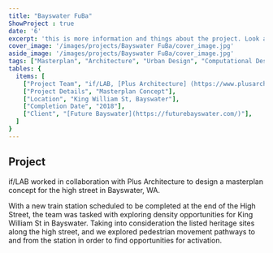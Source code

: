 ```yaml
---
title: "Bayswater FuBa" 
ShowProject : true
date: '6'
excerpt: 'this is more information and things about the project. Look at this test, it is testing the length of the item'
cover_image: '/images/projects/Bayswater FuBa/cover_image.jpg'
aside_image: '/images/projects/Bayswater FuBa/cover_image.jpg'
tags: ["Masterplan", "Architecture", "Urban Design", "Computational Design", ]
tables: {
  items: [
    ["Project Team", "if/LAB, [Plus Architecture] (https://www.plusarchitecture.com.au/)"],
    ["Project Details", "Masterplan Concept"],
    ["Location", "King William St, Bayswater"],
    ["Completion Date", "2018"],   
    ["Client", "[Future Bayswater](https://futurebayswater.com/)"],
  ]
}
---
```


## Project


if/LAB worked in collaboration with Plus Architecture to design a masterplan concept for the high street in Bayswater, WA.

With a new train station scheduled to be completed at the end of the High Street, the team was tasked with exploring density opportunities for King William St in Bayswater. Taking into consideration the listed heritage sites along the high street, and we explored pedestrian movement pathways to and from the station in order to find opportunities for activation.

